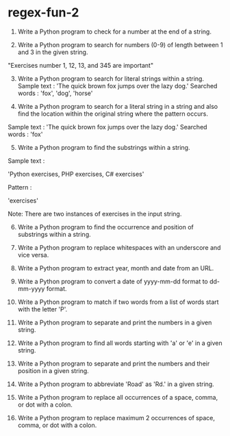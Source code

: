 # regex-fun-2
1. Write a Python program to check for a number at the end of a string.

2. Write a Python program to search for numbers (0-9) of length between 1 and 3 in the given string.

  "Exercises number 1, 12, 13, and 345 are important"

3. Write a Python program to search for literal strings within a string.
  Sample text : 'The quick brown fox jumps over the lazy dog.'
  Searched words : 'fox', 'dog', 'horse'

4. Write a Python program to search for a literal string in a string and also find the location within the original string where the pattern occurs.

  Sample text : 'The quick brown fox jumps over the lazy dog.'
  Searched words : 'fox'

5. Write a Python program to find the substrings within a string.

  Sample text :
  
  'Python exercises, PHP exercises, C# exercises'
  
  Pattern :
  
  'exercises'
  
  Note: There are two instances of exercises in the input string.

6. Write a Python program to find the occurrence and position of substrings within a string.

7. Write a Python program to replace whitespaces with an underscore and vice versa.

8. Write a Python program to extract year, month and date from an URL.

9. Write a Python program to convert a date of yyyy-mm-dd format to dd-mm-yyyy format.

10. Write a Python program to match if two words from a list of words start with the letter 'P'.

11. Write a Python program to separate and print the numbers in a given string.

12. Write a Python program to find all words starting with 'a' or 'e' in a given string.

13. Write a Python program to separate and print the numbers and their position in a given string.

14. Write a Python program to abbreviate 'Road' as 'Rd.' in a given string.

15. Write a Python program to replace all occurrences of a space, comma, or dot with a colon.

16. Write a Python program to replace maximum 2 occurrences of space, comma, or dot with a colon.
